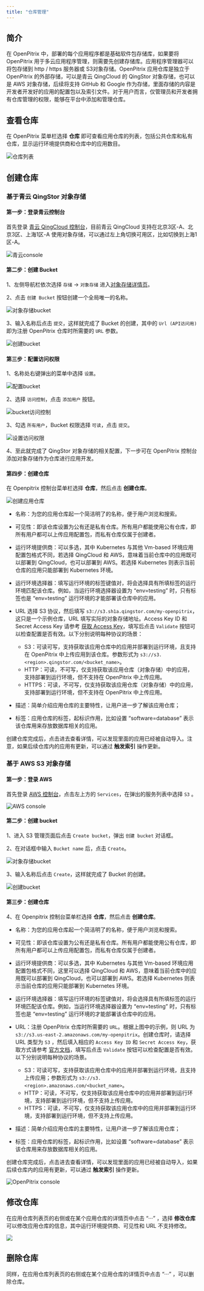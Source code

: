 ```yaml
---
title: "仓库管理"
---
```


## 简介

在 OpenPitrix 中，部署的每个应用程序都是基础软件包存储库，如果要将 OpenPitrix 用于多云应用程序管理，则需要先创建存储库。应用程序管理器可以将包存储到 http / https 服务器或 S3对象存储。OpenPitrix 应用仓库是独立于 OpenPitrix 的外部存储，可以是青云 QingCloud 的 QingStor 对象存储，也可以是 AWS 对象存储，后续将支持 GitHub 和 Google 作为存储，里面存储的内容是开发者开发好的应用的配置包以及索引文件。对于用户而言，仅管理员和开发者拥有仓库管理的权限，能够在平台中添加和管理仓库。

## 查看仓库
在 OpenPitrix 菜单栏选择 **仓库** 即可查看应用仓库的列表，包括公共仓库和私有仓库，显示运行环境提供商和仓库中的应用数目。

![仓库列表](/repo-lists.png)

## 创建仓库

### 基于青云 QingStor 对象存储

#### 第一步：登录青云控制台

首先登录 [青云 QingCloud 控制台](https://console.qingcloud.com/)，目前青云 QingCloud 支持在北京3区-A、北京3区、上海1区-A 使用对象存储，可以通过左上角切换可用区，比如切换到上海1区-A。

![青云console](/qingcloud-zone.png)

#### 第二步：创建 Bucket 

1、左侧导航栏依次选择 `存储` -> `对象存储` 进入[对象存储详情页](https://console.qingcloud.com/sh1a/qingstor/)。

2、点击 `创建 Bucket` 按钮创建一个全局唯一的名称。

![对象存储bucket](/qingcloud-bucket.png)

3、输入名称后点击 `提交`，这样就完成了 Bucket 的创建，其中的 `Url (API访问用)` 即为注册 OpenPitrix 仓库时所需要的 `URL` 参数。

![创建bucket](/qingcloud-bucket-created.png)

#### 第三步：配置访问权限

1、名称处右键弹出的菜单中选择 `设置`。

![配置bucket](/qingcloud-bucket-config.png)

2、选择 `访问控制`，点击 `添加用户` 按钮。

![bucket访问控制](/qingcloud-bucket-user.png)

3、勾选 `所有用户`，Bucket 权限选择 `可读`，点击 `提交`。

![设置访问权限](/qingcloud-bucket-acl.png)

4、至此就完成了 QingStor 对象存储的相关配置，下一步可在 OpenPitrix 控制台添加对象存储作为仓库进行应用开发。

#### 第四步：创建仓库
在 Openpitrix 控制台菜单栏选择 **仓库**，然后点击 **创建仓库**。

![创建应用仓库](/create-repo-vmbased.png)

- 名称：为您的应用仓库起一个简洁明了的名称，便于用户浏览和搜索。

- 可见性：即该仓库设置为公有还是私有仓库。所有用户都能使用公有仓库，即所有用户都可以上传应用配置包，而私有仓库仅属于创建者。

- 运行环境提供商：可以多选，其中 Kubernetes 与其他 Vm-based 环境应用配置包格式不同，若选择 QingCloud 和 AWS，意味着当前仓库中的应用既可以部署到 QingCloud，也可以部署到 AWS。若选择 Kubernetes 则表示当前仓库的应用只能部署到 Kubernetes 环境。

- 运行环境选择器：填写运行环境的标签键值对，将会选择具有所填标签的运行环境匹配该仓库。例如，当运行环境选择器设置为 “env=testing” 时，只有标签也是 “env=testing” 运行环境的才能部署该仓库中的应用。

- URL 选择 S3 协议，然后填写 `s3://s3.sh1a.qingstor.com/my-openpitrix`，这只是一个示例仓库，URL 填写实际的对象存储地址。Access Key ID 和 Secret Access Key 请参考 [获取 Access Key](https://docs.qingcloud.com/qingstor/api/common/signature.html#%E8%8E%B7%E5%8F%96-access-key)，填写后点击 `Validate` 按钮可以检查配置是否有效。以下分别说明每种协议的场景：
   
   - S3：可读可写，支持获取该应用仓库中的应用并部署到运行环境，且支持在 OpenPitrix 中上传应用到该仓库。参数形式为 `s3://s3.<region>.qingstor.com/<bucket_name>`。
   - HTTP：可读，不可写，仅支持获取该应用仓库（对象存储）中的应用，支持部署到运行环境，但不支持在 OpenPitrix 中上传应用。
   - HTTPS：可读，不可写，仅支持获取该应用仓库（对象存储）中的应用，支持部署到运行环境，但不支持在 OpenPitrix 中上传应用。

- 描述：简单介绍应用仓库的主要特性，让用户进一步了解该应用仓库；

- 标签：应用仓库的标签，起标识作用，比如设置 “software=database” 表示该仓库用来存放数据库相关的应用。

创建仓库完成后，点击进去查看详情，可以发现里面的应用已经被自动导入。注意，如果后续仓库内的应用有更新，可以通过 **触发索引** 操作更新。



### 基于 AWS S3 对象存储

#### 第一步：登录 AWS

首先登录 [AWS 控制台](https://console.aws.amazon.com)，点击左上方的 `Services`，在弹出的服务列表中选择 `S3` 。

![AWS console](/aws-s3.png)

#### 第二步：创建 bucket 

1、进入 S3 管理页面后点击 `Create bucket`，弹出 `创建 bucket` 对话框。

2、在对话框中输入 `Bucket name` 后，点击 `Create`。

![对象存储bucket](/aws-create-bucket.png)

3、输入名称后点击 `Create`，这样就完成了 Bucket 的创建。

![创建bucket](/aws-bucket-created.png)

#### 第三步：创建仓库

4、在 Openpitrix 控制台菜单栏选择 **仓库**，然后点击 **创建仓库**。

- 名称：为您的应用仓库起一个简洁明了的名称，便于用户浏览和搜索。

- 可见性：即该仓库设置为公有还是私有仓库。所有用户都能使用公有仓库，即所有用户都可以上传应用配置包，而私有仓库仅属于创建者。

- 运行环境提供商：可以多选，其中 Kubernetes 与其他 Vm-based 环境应用配置包格式不同，这里可以选择 QingCloud 和 AWS，意味着当前仓库中的应用既可以部署到 QingCloud，也可以部署到 AWS。若选择 Kubernetes 则表示当前仓库的应用只能部署到 Kubernetes 环境。

- 运行环境选择器：填写运行环境的标签键值对，将会选择具有所填标签的运行环境匹配该仓库。例如，当运行环境选择器设置为 “env=testing” 时，只有标签也是 “env=testing” 运行环境的才能部署该仓库中的应用。

- URL：注册 OpenPitrix 仓库时所需要的 `URL`。根据上图中的示例，则 URL 为 `s3://s3.us-east-2.amazonaws.com/my-openpitrix`。创建仓库时，请选择 URL 类型为 `S3` ，然后填入相应的 `Access Key ID` 和 `Secret Access Key`，获取方式请参考 [官方文档](https://docs.aws.amazon.com/zh_cn/general/latest/gr/managing-aws-access-keys.html)，填写后点击 `Validate` 按钮可以检查配置是否有效。以下分别说明每种协议的场景。

   - S3：可读可写，支持获取该应用仓库中的应用并部署到运行环境，且支持上传应用；参数形式为 `s3://s3.<region>.amazonaws.com/<bucket_name>`。
   - HTTP：可读，不可写，仅支持获取该应用仓库中的应用并部署到运行环境，支持部署到运行环境，但不支持上传应用。
   - HTTPS：可读，不可写，仅支持获取该应用仓库中的应用并部署到运行环境，支持部署到运行环境，但不支持上传应用。

- 描述：简单介绍应用仓库的主要特性，让用户进一步了解该应用仓库；

- 标签：应用仓库的标签，起标识作用，比如设置 “software=database” 表示该仓库用来存放数据库相关的应用。

创建仓库完成后，点击进去查看详情，可以发现里面的应用已经被自动导入，如果后续仓库内的应用有更新，可以通过 **触发索引** 操作更新。


![OpenPitrix console](/openpitrix-create-repo.png)

## 修改仓库

在应用仓库列表页的右侧或在某个应用仓库的详情页中点击 “···” ，选择 **修改仓库** 可以修改应用仓库的信息，其中运行环境提供商、可见性和 URL 不支持修改。

![](/modify-repo.png)

## 删除仓库

同样，在应用仓库列表页的右侧或在某个应用仓库的详情页中点击 “···” ，可以删除仓库。

